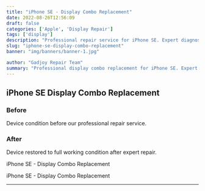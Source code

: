 ```yaml
---
title: "iPhone SE - Display Combo Replacement"
date: 2022-08-26T12:56:09
draft: false
categories: ['Apple', 'Display Repair']
tags: ['display']
description: "Professional repair service for iPhone SE. Expert diagnosis and quality repairs in Bangalore."
slug: "iphone-se-display-combo-replacement"
banner: "img/banners/banner-1.jpg"

author: "Gadjoy Repair Team"
summary: "Professional display combo replacement for iPhone SE. Expert technicians, quality parts, warranty included."
---
```


## iPhone SE Display Combo Replacement

### Before

Device condition before our professional repair service.

### After

Device restored to full working condition after expert repair.

iPhone SE - Display Combo Replacement

iPhone SE - Display Combo Replacement

---